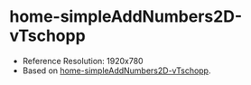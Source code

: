 # home-simpleAddNumbers2D-vTschopp
* Reference Resolution: 1920x780
* Based on [home-simpleAddNumbers2D-vTschopp](https://github.com/5ahmnm1920MTIN-3h/home-simpleAddNumbers2D-vTschopp).
